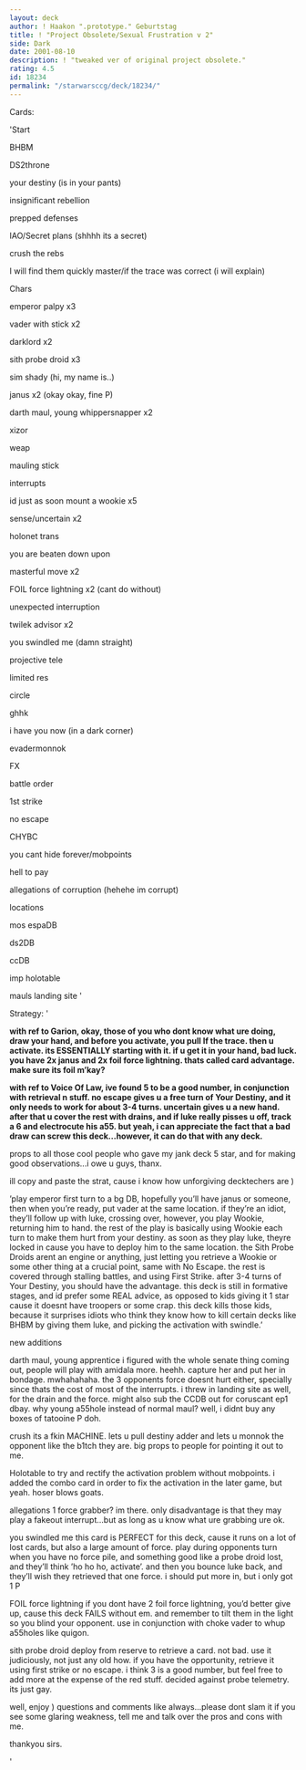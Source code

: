 ```yaml
---
layout: deck
author: ! Haakon ".prototype." Geburtstag
title: ! "Project Obsolete/Sexual Frustration v 2"
side: Dark
date: 2001-08-10
description: ! "tweaked ver of original project obsolete."
rating: 4.5
id: 18234
permalink: "/starwarsccg/deck/18234/"
---
```

Cards: 

'Start 

BHBM 

DS2throne 

your destiny (is in your pants) 

insignificant rebellion 

prepped defenses 

IAO/Secret plans (shhhh its a secret)

crush the rebs

I will find them quickly master/if the trace was correct (i will explain) 


Chars 

emperor palpy x3 

vader with stick x2 

darklord x2 

sith probe droid x3

sim shady (hi, my name is..) 

janus x2 (okay okay, fine P) 

darth maul, young whippersnapper x2

xizor 


weap 

mauling stick


interrupts 

id just as soon mount a wookie x5 

sense/uncertain x2 

holonet trans 

you are beaten down upon

masterful move x2 

FOIL force lightning x2 (cant do without) 

unexpected interruption 

twilek advisor x2 

you swindled me (damn straight)

projective tele 

limited res 

circle 

ghhk 

i have you now (in a dark corner)

evadermonnok


FX 

battle order 

1st strike 

no escape 

CHYBC 

you cant hide forever/mobpoints

hell to pay 

allegations of corruption (hehehe im corrupt)


locations  

mos espaDB 

ds2DB 

ccDB 

imp holotable

mauls landing site '

Strategy: '

**with ref to Garion, okay, those of you who dont know what ure doing, draw your hand, and before you activate, you pull If the trace. then u activate. its ESSENTIALLY starting with it. if u get it in your hand, bad luck. you have 2x janus and 2x foil force lightning. thats called card advantage. make sure its foil m’kay?**


**with ref to Voice Of Law, ive found 5 to be a good number, in conjunction with retrieval n stuff. no escape gives u a free turn of Your Destiny, and it only needs to work for about 3-4 turns. uncertain gives u a new hand. after that u cover the rest with drains, and if luke really pisses u off, track a 6 and electrocute his a55. but yeah, i can appreciate the fact that a bad draw can screw this deck...however, it can do that with any deck.**


props to all those cool people who gave my jank deck 5 star, and for making good observations...i owe u guys, thanx.


ill copy and paste the strat, cause i know how unforgiving decktechers are )


’play emperor first turn to a bg DB, hopefully you’ll have janus or someone, then when you’re ready, put vader at the same location. if they’re an idiot, they’ll follow up with luke, crossing over, however, you play Wookie, returning him to hand. the rest of the play is basically using Wookie each turn to make them hurt from your destiny. as soon as they play luke, theyre locked in cause you have to deploy him to the same location. the Sith Probe Droids arent an engine or anything, just letting you retrieve a Wookie or some other thing at a crucial point, same with No Escape. the rest is covered through stalling battles, and using First Strike. after 3-4 turns of Your Destiny, you should have the advantage. this deck is still in formative stages, and id prefer some REAL advice, as opposed to kids giving it 1 star cause it doesnt have troopers or some crap. this deck kills those kids, because it surprises idiots who think they know how to kill certain decks like BHBM by giving them luke, and picking the activation with swindle.’


new additions 

darth maul, young apprentice i figured with the whole senate thing coming out, people will play with amidala more. heehh. capture her and put her in bondage. mwhahahaha. the 3 opponents force doesnt hurt either, specially since thats the cost of most of the interrupts. i threw in landing site as well, for the drain and the force. might also sub the CCDB out for coruscant ep1 dbay. why young a55hole instead of normal maul? well, i didnt buy any boxes of tatooine P doh.


crush its a fkin MACHINE. lets u pull destiny adder and lets u monnok the opponent like the b1tch they are. big props to people for pointing it out to me.


Holotable to try and rectify the activation problem without mobpoints. i added the combo card in order to fix the activation in the later game, but yeah. hoser blows goats.


allegations 1 force grabber? im there. only disadvantage is that they may play a fakeout interrupt...but as long as u know what ure grabbing ure ok.


you swindled me this card is PERFECT for this deck, cause it runs on a lot of lost cards, but also a large amount of force. play during opponents turn when you have no force pile, and something good like a probe droid lost, and they’ll think ’ho ho ho, activate’. and then you bounce luke back, and they’ll wish they retrieved that one force. i should put more in, but i only got 1 P


FOIL force lightning if you dont have 2 foil force lightning, you’d better give up, cause this deck FAILS without em. and remember to tilt them in the light so you blind your opponent. use in conjunction with choke vader to whup a55holes like quigon. 


sith probe droid deploy from reserve to retrieve a card. not bad. use it judiciously, not just any old how. if you have the opportunity, retrieve it using first strike or no escape. i think 3 is a good number, but feel free to add more at the expense of the red stuff. decided against probe telemetry. its just gay.


well, enjoy ) questions and comments like always...please dont slam it if you see some glaring weakness, tell me and talk over the pros and cons with me.


thankyou sirs.

'
